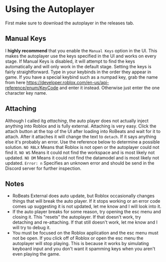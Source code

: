 # Using the Autoplayer
First make sure to download the autoplayer in the releases tab.

## Manual Keys
I **highly recommend** that you enable the `Manual Keys` option in the UI. This makes the autoplayer use the keys specified in the UI and works on every stage. If Manual Keys is disabled, it will attempt to find the keys automatically and will only work in the default stage. Setting the keys is fairly straightforward. Type in your keybinds in the order they appear in game. If you have a special keybind such as a numpad key, grab the name from here https://developer.roblox.com/en-us/api-reference/enum/KeyCode and enter it instead. Otherwise just enter the one character key name.


## Attaching
Although I called itg *attaching*, the auto player does not actually inject anything into Roblox and is fully external. Attaching is very easy. Click the attach button at the top of the UI after loading into RoBeats and wait for it to attach. After it attaches it will change the text to `detach`. If it says anything else it's probably an error. Use the reference below to determine a possible solution.
`NO RBLX` Means that Roblox is not open or the autoplayer could not find it.
`NO WS` Means it could not find the workspace and is most likely not updated.
`NO DM` Means it could not find the datamodel and is most likely not updated.
`Error: n` Specifies an unknown error and should be send in the Discord server for further inspection.

## Notes

* RoBeats External does auto update, but Roblox occasionally changes things that will break the auto player. If it stops working or an error code comes up suggesting it is not updated, let me know and I will look into it.
* If the auto player breaks for some reason, try opening the esc menu and closing it. This "resets" the autoplayer. If that doesn't work, try detaching and re-attaching. If that still doesn't work, let me know and I will try to debug it.
* You must be focused on the Roblox application and the esc menu must not be open. If you click off of Roblox or open the esc menu the autoplayer will stop playing. This is because it works by simulating keyboard input and you don't want it spamming keys when you aren't even playing the game.
